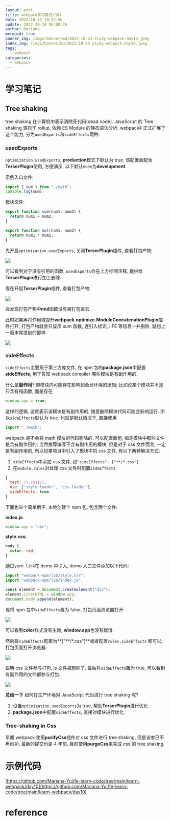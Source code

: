 ```yaml
---
layout: post
title: webpack学习笔记(10)
date: 2022-10-23 19:53:56
update: 2022-10-24 00:00:36
author: Mariana
mermaid: true
banner_img: /imgs/banner/md/2022-10-23-study-webpack-day10.jpeg
index_img: /imgs/banner/md/2022-10-23-study-webpack-day10.jpeg
tags:
  - webpack
categories:
  - webpack
---
```


# 学习笔记

## Tree shaking

tree shaking 在计算机中表示消除死代码(dead code).
JavaScript 的 Tree shaking 源自于 rollup, 依赖 ES Module 的静态语法分析.
webpack4 正式扩展了这个能力, 分为`usedExports`和`sideEffects`两种:

### usedExports

`optimization.usedExports`, **production**模式下默认为 true. 该配置会配合**TerserPlugin**使用, 方便演示, 以下默认`mode`为**development**.

示例入口文件:

```js
import { sum } from "./math";
console.log(sum);
```

模块文件:

```js
export function sum(num1, num2) {
  return num1 + num2;
}

export function mul(num1, num2) {
  return num1 * num2;
}
```

先开启`optimization.usedExports`, 关闭**TerserPlugin**插件, 查看打包产物:

![](https://dev.azure.com/HealMSlin/8544be09-1224-4eb0-824b-90c4ec9d49ee/_apis/git/repositories/7a27a721-4c93-4ecf-8258-d5422217b60a/items?path=%2F1665914627139_3858.png&versionDescriptor%5BversionOptions%5D=0&versionDescriptor%5BversionType%5D=0&versionDescriptor%5Bversion%5D=master&resolveLfs=true&%24format=octetStream&api-version=5.0)

可以看到对于没有引用的函数, `usedExports`会在上方标明注释, 提供给**TerserPlugin**进行加工删除.

现在开启**TerserPlugin**插件, 查看打包产物:

![](https://dev.azure.com/HealMSlin/8544be09-1224-4eb0-824b-90c4ec9d49ee/_apis/git/repositories/7a27a721-4c93-4ecf-8258-d5422217b60a/items?path=%2F1665914691599_6111.png&versionDescriptor%5BversionOptions%5D=0&versionDescriptor%5BversionType%5D=0&versionDescriptor%5Bversion%5D=master&resolveLfs=true&%24format=octetStream&api-version=5.0)

会发现打包产物中**mul**函数没有被打包进去.

此时如果再将作用域提升**webpack.optimize.ModuleConcatenationPlugin**插件打开, 打包产物就会只显示 sum 函数, 连引入标识, IIFE 等信息一并删除, 就想上一篇末尾提到的那样.

![](https://dev.azure.com/HealMSlin/8544be09-1224-4eb0-824b-90c4ec9d49ee/_apis/git/repositories/7a27a721-4c93-4ecf-8258-d5422217b60a/items?path=%2F1665914791948_4934.png&versionDescriptor%5BversionOptions%5D=0&versionDescriptor%5BversionType%5D=0&versionDescriptor%5Bversion%5D=master&resolveLfs=true&%24format=octetStream&api-version=5.0)

### sideEffects

`sideEffects`主要用于第三方库文件, 在 npm 包的**package.json**中配置**sideEffects**, 用于告知 webpack compiler 哪些模块是有副作用的.

什么是**副作用**? 即模块内可能存在影响到全局环境的逻辑; 比如说某个模块并不是只含有纯函数, 而是存在

```js
window.app = true;
```

这样的逻辑, 这就表示该模块是有副作用的, 随意删除模块代码可能会影响运行.
所以`sideEffects`默认为 true. 也就是默认情况下, 直接使用

```js
import "./math";
```

webpack 是不会将 math 模块的代码删除的.
可以配置数组, 指定模块中那些文件是含有副作用的; 当然推荐编写不含有副作用的模块, 但是对于 css 文件而言, 一定是有副作用的, 所以如果项目中引入了模块中的 css 文件, 有以下两种解决方式:

1. `sideEffects`中添加 css 文件, 如`"sideEffects": ["**/*.css"]`
2. 在`module.rules`对处理 css 文件时配置`sideEffects`

```js
{
  test: /\.css$/i,
  use: ['style-loader', 'css-loader'],
  sideEffects: true,
}
```

下面也举个简单例子, 本地创建个 npm 包, 包含两个文件:

**index.js**:

```js
window.app = "abc";
```

**style.css**:

```css
body {
  color: red;
}
```

通过`yarn link`在 demo 中引入, demo 入口文件添加以下代码:

```js
import "webpack-npm/lib/style.css";
import "webpack-npm/lib/index.js";

const element = document.createElement("div");
element.innerHTML = window.app;
document.body.append(element);
```

现将 npm 包中`sideEffects`置为 false, 打包页面浏览器打开:

![](https://dev.azure.com/HealMSlin/8544be09-1224-4eb0-824b-90c4ec9d49ee/_apis/git/repositories/7a27a721-4c93-4ecf-8258-d5422217b60a/items?path=%2F1666540416154_2096.png&versionDescriptor%5BversionOptions%5D=0&versionDescriptor%5BversionType%5D=0&versionDescriptor%5Bversion%5D=master&resolveLfs=true&%24format=octetStream&api-version=5.0)

可以看到**color**样式没有生效, **window.app**也没有赋值.

然后将`sideEffects`配置为**["\*\*/\*.css"]**或者配置`rules.sideEffects` 都可以; 打包页面打开浏览器:

![](https://dev.azure.com/HealMSlin/8544be09-1224-4eb0-824b-90c4ec9d49ee/_apis/git/repositories/7a27a721-4c93-4ecf-8258-d5422217b60a/items?path=%2F1666540559057_9057.png&versionDescriptor%5BversionOptions%5D=0&versionDescriptor%5BversionType%5D=0&versionDescriptor%5Bversion%5D=master&resolveLfs=true&%24format=octetStream&api-version=5.0)

说明 css 文件参与打包, js 文件被删除了.
最后将`sideEffects`置为 true, 可以看到有副作用的文件都参与打包.

![](https://dev.azure.com/HealMSlin/8544be09-1224-4eb0-824b-90c4ec9d49ee/_apis/git/repositories/7a27a721-4c93-4ecf-8258-d5422217b60a/items?path=%2F1666540638739_5879.png&versionDescriptor%5BversionOptions%5D=0&versionDescriptor%5BversionType%5D=0&versionDescriptor%5Bversion%5D=master&resolveLfs=true&%24format=octetStream&api-version=5.0)

**总结一下**
如何在生产环境对 JavaScript 代码进行 tree shaking 呢?

1. 设置`optimization.usedExports`为 true, 帮助**TerserPlugin**进行优化
2. **package.json**中配置`sideEffects`, 直接对模块进行优化.

### Tree-shaking in Css

早期 webpack 使用**purifyCss**插件对 css 文件进行 tree shaking, 但是该库已不再维护, 最新的提交也是 4 年前, 目前使用**purgeCss**来完成 css 的 tree shaking.

# 示例代码

[https://github.com/Mariana-Yui/fe-learn-code/tree/main/learn-webpack/day10](https://github.com/Mariana-Yui/fe-learn-code/tree/main/learn-webpack/day10)

# reference
